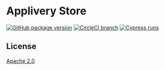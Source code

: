 # Applivery Store

[![GitHub package version](https://img.shields.io/github/package-json/v/applivery/applivery-store.svg)](https://github.com/applivery/applivery-store)
[![CircleCI branch](https://img.shields.io/circleci/project/github/applivery/applivery-store/master.svg)](https://circleci.com/gh/applivery/applivery-store)
[![Cypress runs](https://img.shields.io/badge/e2e-cypress-green.svg)](https://dashboard.cypress.io/#/projects/re9fv1/runs)

## License

[Apache 2.0](LICENSE)
